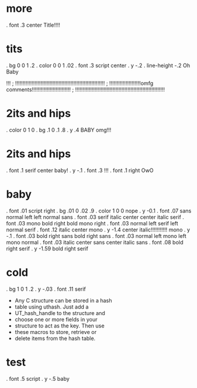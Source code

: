 # more
. font .3 center
Title!!!!

# tits
. bg 0 0 1 .2
. color 0 0 1 .02
. font .3 script center
. y -.2
. line-height -.2
Oh Baby

!!!
; !!!!!!!!!!!!!!!!!!!!!!!!!!!!!!!!!!!!!!!!!!!!!!!!!!!!!!!!!!!!
; !!!!!!!!!!!!!!!!!!!!!omfg comments!!!!!!!!!!!!!!!!!!!!!!!!!!
; !!!!!!!!!!!!!!!!!!!!!!!!!!!!!!!!!!!!!!!!!!!!!!!!!!!!!!!!!!!!

# 2its and hips
. color 0 1 0
. bg .1 0 .1 .8
. y .4
BABY omg!!!
 
# 2its and hips 
. font .1 serif center
baby!
. y -.1
. font .3 
!!!
. font .1 right
OwO

# baby
. font .01 script right
. bg .01 0 .02 .9
. color 1 0 0
nope
. y -0.1
. font .07 sans normal left
left
normal
sans
. font .03 serif italic center
center
italic
serif
. font .03 mono bold right
bold
mono
right
. font .03 normal left serif
left
normal
serif
. font .12 italic center mono
. y -1.4
center
italic!!!!!!!!!!!
mono
. y -.1
. font .03 bold right sans
bold
right
sans
. font .03 normal left mono
left
mono
normal
. font .03 italic center sans
center
italic
sans
. font .08 bold right serif
. y -1.59
bold
right
serif


# cold
. bg 1 0 1 .2
. y -.03
. font .11 serif 
* Any C structure can be stored in a hash 
* table using uthash. Just add a 
* UT_hash_handle to the structure and 
* choose one or more fields in your 
* structure to act as the key. Then use 
* these macros to store, retrieve or 
* delete items from the hash table.

# test
. font .5 script
. y -.5
baby